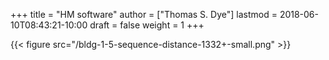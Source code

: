 +++
title = "HM software"
author = ["Thomas S. Dye"]
lastmod = 2018-06-10T08:43:21-10:00
draft = false
weight = 1
+++

{{< figure src="/bldg-1-5-sequence-distance-1332+-small.png" >}}

